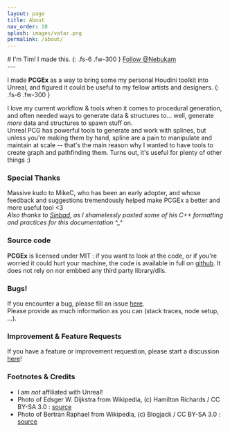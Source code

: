 ```yaml
---
layout: page
title: About
nav_order: 10
splash: images/vatar.png
permalink: /about/
---
```

<div class="product-header" style="--img:url('{{ site.baseurl }}/assets/images/vatar.png');"><div class="infos" markdown="1">
# I'm Tim!
I made this.
{: .fs-6 .fw-300 } 
<a class="github-button" href="https://github.com/Nebukam" data-color-scheme="no-preference: dark_dimmed; light: dark_dimmed; dark: dark_dimmed;" data-size="large" aria-label="Follow @Nebukam on GitHub">Follow @Nebukam</a>
</div></div>
---

I made **PCGEx** as a way to bring some my personal Houdini toolkit into Unreal, and figured it could be useful to my fellow artists and designers.
{: .fs-6 .fw-300 }

I love my current workflow & tools when it comes to procedural generation, and often needed ways to generate data & structures to... well, generate *more* data and structures to spawn stuff on.  
Unreal PCG has powerful tools to generate and work with splines, but unless you're making them by hand, spline are a pain to manipulate and maintain at scale -- that's the main reason why I wanted to have tools to create graph and pathfinding them. Turns out, it's useful for plenty of other things :)

### Special Thanks
Massive kudo to MikeC, who has been an early adopter, and whose feedback and suggestions tremendously helped make PCGEx a better and more useful tool <3   
*Also thanks to [Sinbad](https://github.com/sinbad), as I shamelessly pasted some of his C++ formatting and practices for this documentation ^_^*

### Source code
**PCGEx** is licensed under MIT : if you want to look at the code, or if you're worried it could hurt your machine, the code is available in full on [github](https://github.com/Nebukam/PCGExtendedToolkit). It does not rely on nor embbed any third party library/dlls.

### Bugs!
If you encounter a bug, please fill an issue [here](https://github.com/Nebukam/PCGExtendedToolkit/issues).  
Please provide as much information as you can (stack traces, node setup, ...).

### Improvement & Feature Requests
If you have a feature or improvement requestion, please start a discussion [here](https://github.com/Nebukam/PCGExtendedToolkit/discussions/categories/ideas)!  

### Footnotes & Credits
- I am *not* affiliated with Unreal!
- Photo of Edsger W. Dijkstra from Wikipedia, (c) Hamilton Richards / CC BY-SA 3.0 : [source](https://en.wikipedia.org/wiki/Edsger_W._Dijkstra#/media/File:Edsger_Wybe_Dijkstra.jpg)
- Photo of Bertran Raphael from Wikipedia, (c) Blogjack / CC BY-SA 3.0 : [source](https://en.wikipedia.org/wiki/Bertram_Raphael#/media/File:Bert_Raphael_2008.JPG)